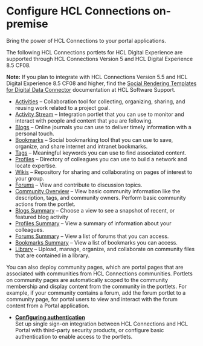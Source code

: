 # Configure HCL Connections on-premise

Bring the power of HCL Connections to your portal applications.

The following HCL Connections portlets for HCL Digital Experience are supported through HCL Connections Version 5 and HCL Digital Experience 8.5 CF08.

**Note:** If you plan to integrate with HCL Connections Version 5.5 and HCL Digital Experience 8.5 CF08 and higher, find the [Social Rendering Templates for Digital Data Connector](https://support.hcltechsw.com/csm) documentation at HCL Software Support.

-   [Activities](connections_portlets_activities.md) – Collaboration tool for collecting, organizing, sharing, and reusing work related to a project goal.
-   [Activity Stream](connections_portlets_activity_stream.md) – Integration portlet that you can use to monitor and interact with people and content that you are following.
-   [Blogs](connections_portlets_blogs_detail.md) – Online journals you can use to deliver timely information with a personal touch.
-   [Bookmarks](connections_portlet_bookmarks.md) – Social bookmarking tool that you can use to save, organize, and share internet and intranet bookmarks.
-   [Tags](connections_portlets_tags.md) – Meaningful keywords you can use to find associated content.
-   [Profiles](connections_portlets_profiles.md) – Directory of colleagues you can use to build a network and locate expertise.
-   [Wikis](connections_portlets_wikis.md) – Repository for sharing and collaborating on pages of interest to your group.
-   [Forums](connections_portlets_forum.md) – View and contribute to discussion topics.
-   [Community Overview](connections_portlets_community_overview.md) – View basic community information like the description, tags, and community owners. Perform basic community actions from the portlet.
-   [Blogs Summary](connections_portlets_blogs_sum.md) – Choose a view to see a snapshot of recent, or featured blog activity
-   [Profiles Summary](connections_portlets_profiles_sum.md) – View a summary of information about your colleagues.
-   [Forums Summary](connections_portlets_forums_sum.md) – View a list of forums that you can access.
-   [Bookmarks Summary](connections_portlets_bookmarks_sum.md) – View a list of bookmarks you can access.
-   [Library](connections_portlet_library.md) – Upload, manage, organize, and collaborate on community files that are contained in a library.

You can also deploy community pages, which are portal pages that are associated with communities from HCL Connections communities. Portlets on community pages are automatically scoped to the community membership and display content from the community in the portlets. For example, if your community contains a forum, add the forum portlet to a community page, for portal users to view and interact with the forum content from a Portal application.

-   **[Configuring authentication](../connect/c_connections_portlets_SSO_config.md)**  
Set up single sign-on integration between HCL Connections and HCL Portal with third-party security products, or configure basic authentication to enable access to the portlets.


